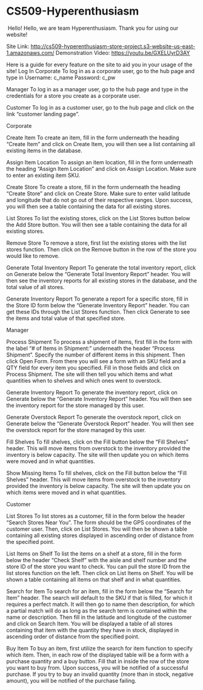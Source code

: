 # CS509-Hyperenthusiasm
​​
Hello!
Hello, we are team Hyperenthusiasm. Thank you for using our website!

Site Link:
http://cs509-hyperenthusiasm-store-project.s3-website-us-east-1.amazonaws.com/
Demonstration Video:
https://youtu.be/GXELUyrD3AY

Here is a guide for every feature on the site to aid you in your usage of the site!
Log In
Corporate
To log in as a corporate user, go to the hub page and type in
Username: c_name
Password: c_pw

Manager
To log in as a manager user, go to the hub page and type in the credentials for a store you create as a corporate user.

Customer
To log in as a customer user, go to the hub page and click on the link “customer landing page”.

Corporate

Create Item
To create an item, fill in the form underneath the heading “Create Item” and click on Create Item, you will then see a list containing all existing items in the database.

Assign Item Location
To assign an item location, fill in the form underneath the heading “Assign Item Location” and click on Assign Location. Make sure to enter an existing item SKU.

Create Store
To create a store, fill in the form underneath the heading “Create Store” and click on Create Store. Make sure to enter valid latitude and longitude that do not go out of their respective ranges. 
Upon success, you will then see a table containing the data for all existing stores.

List Stores
To list the existing stores, click on the List Stores button below the Add Store button. You will then see a table containing the data for all existing stores.

Remove Store
To remove a store, first list the existing stores with the list stores function. Then click on the Remove button in the row of the store you would like to remove.

Generate Total Inventory Report
To generate the total inventory report, click on Generate below the “Generate Total Inventory Report” header. You will then see the inventory reports for all existing stores in the database, and the total value of all stores.

Generate Inventory Report
To generate a report for a specific store, fill in the Store ID form below the “Generate Inventory Report” header. You can get these IDs through the List Stores function. Then click Generate to see the items and total value of that specified store.

Manager

Process Shipment
To process a shipment of items, first fill in the form with the label “# of Items in Shipment:” underneath the header “Process Shipment”. Specify the number of different items in this shipment. Then click Open Form. From there you will see a form with an SKU field and a QTY field for every item you specified. Fill in those fields and click on Process Shipment. The site will then tell you which items and what quantities when to shelves and which ones went to overstock.

Generate Inventory Report
To generate the inventory report, click on Generate below the “Generate Inventory Report” header. You will then see the inventory report for the store managed by this user.

Generate Overstock Report
To generate the overstock report, click on Generate below the “Generate Overstock Report” header. You will then see the overstock report for the store managed by this user.

Fill Shelves
To fill shelves, click on the Fill button below the “Fill Shelves” header. This will move items from overstock to the inventory provided the inventory is below capacity. The site will then update you on which items were moved and in what quantities.

Show Missing Items
To fill shelves, click on the Fill button below the “Fill Shelves” header. This will move items from overstock to the inventory provided the inventory is below capacity. The site will then update you on which items were moved and in what quantities.

Customer

List Stores
To list stores as a customer, fill in the form below the header “Search Stores Near You”. The form should be the GPS coordinates of the customer user. Then, click on List Stores. You will then be shown a table containing all existing stores displayed in ascending order of distance from the specified point.

List Items on Shelf
To list the items on a shelf at a store, fill in the form below the header “Check Shelf” with the aisle and shelf number and the store ID of the store you want to check. You can pull the store ID from the list stores function on the left. Then click on List Items on Shelf. You will be shown a table containing all items on that shelf and in what quantities.

Search for Item
To search for an item, fill in the form below the “Search for Item” header. The search will default to the SKU if that is filled, for which it requires a perfect match. It will then go to name then description, for which a partial match will do as long as the search term is contained within the name or description.
Then fill in the latitude and longitude of the customer and click on Search Item. You will be displayed a table of all stores containing that item with the quantity they have in stock, displayed in ascending order of distance from the specified point.

Buy Item
To buy an item, first utilize the search for item function to specify which item. Then, in each row of the displayed table will be a form with a purchase quantity and a buy button. Fill that in inside the row of the store you want to buy from. Upon success, you will be notified of a successful purchase.
If you try to buy an invalid quantity (more than in stock, negative amount), you will be notified of the purchase failing.

